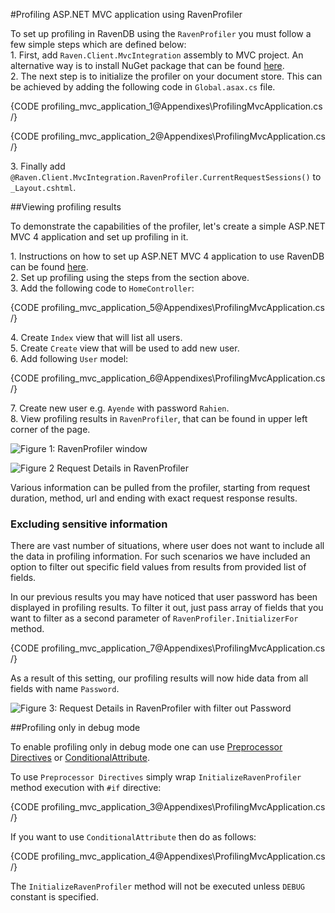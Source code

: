 ﻿#Profiling ASP.NET MVC application using RavenProfiler

To set up profiling in RavenDB using the `RavenProfiler` you must follow a few simple steps which are defined below:   
1\.	First, add `Raven.Client.MvcIntegration` assembly to MVC project. An alternative way is to install NuGet package that can be found [here](https://www.nuget.org/packages/RavenDB.Client.MvcIntegration).   
2\.	The next step is to initialize the profiler on your document store. This can be achieved by adding the following code in `Global.asax.cs` file.   

{CODE profiling_mvc_application_1@Appendixes\ProfilingMvcApplication.cs /}

{CODE profiling_mvc_application_2@Appendixes\ProfilingMvcApplication.cs /}

3\.	Finally add `@Raven.Client.MvcIntegration.RavenProfiler.CurrentRequestSessions()` to `_Layout.cshtml`.   

##Viewing profiling results

To demonstrate the capabilities of the profiler, let's create a simple ASP.NET MVC 4 application and set up profiling in it.

1\.	Instructions on how to set up ASP.NET MVC 4 application to use RavenDB can be found [here](../samples/mvc/createaspnetmvc4project).   
2\.	Set up profiling using the steps from the section above.   
3\.	Add the following code to `HomeController`:   

{CODE profiling_mvc_application_5@Appendixes\ProfilingMvcApplication.cs /}

4\. Create `Index` view that will list all users.   
5\. Create `Create` view that will be used to add new user.   
6\. Add following `User` model:   

{CODE profiling_mvc_application_6@Appendixes\ProfilingMvcApplication.cs /}

7\. Create new user e.g. `Ayende` with password `Rahien`.  
8\. View profiling results in `RavenProfiler`, that can be found in upper left corner of the page.   

![Figure 1: `RavenProfiler` window](Images/profiling_mvc_application_1.PNG)

![Figure 2 Request Details in `RavenProfiler`](Images/profiling_mvc_application_3.PNG)

Various information can be pulled from the profiler, starting from request duration, method, url and ending with exact request response results.

### Excluding sensitive information

There are vast number of situations, where user does not want to include all the data in profiling information. For such scenarios we have included an option to filter out specific field values from results from provided list of fields.

In our previous results you may have noticed that user password has been displayed in profiling results. To filter it out, just pass array of fields that you want to filter as a second parameter of `RavenProfiler.InitializerFor` method.

{CODE profiling_mvc_application_7@Appendixes\ProfilingMvcApplication.cs /}

As a result of this setting, our profiling results will now hide data from all fields with name `Password`.

![Figure 3: Request Details in `RavenProfiler` with filter out `Password`](Images/profiling_mvc_application_2.PNG)

##Profiling only in debug mode

To enable profiling only in debug mode one can use [Preprocessor Directives](https://docs.microsoft.com/en-us/dotnet/csharp/language-reference/preprocessor-directives/index) or [ConditionalAttribute](https://msdn.microsoft.com/en-us/library/system.diagnostics.conditionalattribute.aspx).

To use `Preprocessor Directives` simply wrap `InitializeRavenProfiler` method execution with `#if` directive:

{CODE profiling_mvc_application_3@Appendixes\ProfilingMvcApplication.cs /}

If you want to use `ConditionalAttribute` then do as follows:

{CODE profiling_mvc_application_4@Appendixes\ProfilingMvcApplication.cs /}

The `InitializeRavenProfiler` method will not be executed unless `DEBUG` constant is specified.
